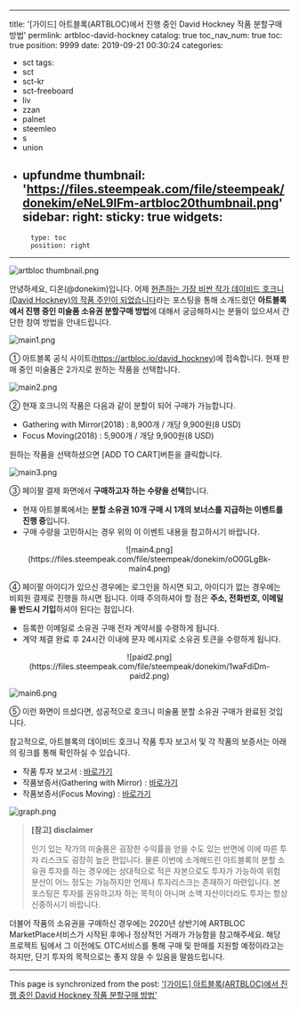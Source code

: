 
---
title: '[가이드] 아트블록(ARTBLOC)에서 진행 중인 David Hockney 작품 분할구매 방법'
permlink: artbloc-david-hockney
catalog: true
toc_nav_num: true
toc: true
position: 9999
date: 2019-09-21 00:30:24
categories:
- sct
tags:
- sct
- sct-kr
- sct-freeboard
- liv
- zzan
- palnet
- steemleo
- s
- union
- upfundme
thumbnail: 'https://files.steempeak.com/file/steempeak/donekim/eNeL9lFm-artbloc20thumbnail.png'
sidebar:
    right:
        sticky: true
widgets:
    -
        type: toc
        position: right
---


![artbloc thumbnail.png](https://files.steempeak.com/file/steempeak/donekim/eNeL9lFm-artbloc20thumbnail.png)

안녕하세요, 디온(@donekim)입니다. 어제 [현존하는 가장 비싼 작가 데이비드 호크니(David Hockney)의 작품 주인이 되었습니다](https://www.steemcoinpan.com/sct/@donekim/david-hockney)라는 포스팅을 통해 소개드렸던 **아트블록에서 진행 중인 미술품 소유권 분할구매 방법**에 대해서 궁금해하시는 분들이 있으셔서 간단한 참여 방법을 안내드립니다.


![main1.png](https://files.steempeak.com/file/steempeak/donekim/e2CQaA92-main1.png)

① 아트블록 공식 사이트(https://artbloc.io/david_hockney)에 접속합니다. 현재 판매 중인 미술품은 2가지로 원하는 작품을 선택합니다.

![main2.png](https://files.steempeak.com/file/steempeak/donekim/r5OlDnF7-main2.png)

② 현재 호크니의 작품은 다음과 같이 분할이 되어 구매가 가능합니다.

- Gathering with Mirror(2018) : 8,900개 / 개당 9,900원(8 USD)
- Focus Moving(2018) : 5,900개 / 개당 9,900원(8 USD)

원하는 작품을 선택하셨으면 [ADD TO CART]버튼을 클릭합니다.

![main3.png](https://files.steempeak.com/file/steempeak/donekim/WIpBBK4k-main3.png)

③ 페이팔 결제 화면에서 **구매하고자 하는 수량을 선택**합니다.

- 현재 아트블록에서는 **분할 소유권 10개 구매 시 1개의 보너스를 지급하는 이벤트를 진행 중**입니다.
- 구매 수량을 고민하시는 경우 위의 이 이벤트 내용을 참고하시기 바랍니다.

<center>![main4.png](https://files.steempeak.com/file/steempeak/donekim/oO0GLgBk-main4.png)</center>

④ 페이팔 아이디가 있으신 경우에는 로그인을 하시면 되고, 아이디가 없는 경우에는 비회원 결제로 진행을 하시면 됩니다. 이때 주의하셔야 할 점은 **주소, 전화번호, 이메일을 반드시 기입**하셔야 된다는 점입니다.

- 등록한 이메일로 소유권 구매 전자 계약서를 수령하게 됩니다.
- 계약 체결 완료 후 24시간 이내에 문자 메시지로 소유권 토큰을 수령하게 됩니다.


<center>![paid2.png](https://files.steempeak.com/file/steempeak/donekim/1waFdiDm-paid2.png)</center>


![main6.png](https://files.steempeak.com/file/steempeak/donekim/d0rVdJuO-main6.png)

⑤ 이런 화면이 뜨셨다면, 성공적으로 호크니 미술품 분할 소유권 구매가 완료된 것입니다.


참고적으로, 아트블록의 데이비드 호크니 작품 투자 보고서 및 각 작품의 보증서는 아래의 링크를 통해 확인하실 수 있습니다.

- 작품 투자 보고서 : [바로가기](https://artbloc.io/Investment%20Report.pdf)
- 작품보증서(Gathering with Mirror) : [바로가기](https://artbloc.io/Mirror_CertificateofAuthenticity.pdf)
- 작품보증서(Focus Moving) : [바로가기](https://artbloc.io/Focus_CertificateofAuthenticity.pdf)

![graph.png](https://files.steempeak.com/file/steempeak/donekim/sgsfCw4L-graph.png)


> **[참고] disclaimer**
> 
> 인기 있는 작가의 미술품은 굉장한 수익률을 얻을 수도 있는 반면에 이에 따른 투자 리스크도 굉장히 높은 편입니다. 물론 이번에 소개해드린 아트블록의 분할 소유권 투자를 하는 경우에는 상대적으로 적은 자본으로도 투자가 가능하여 위험 분산이 어느 정도는 가능하지만 언제나 투자리스크는 존재하기 마련입니다. 본 포스팅은 투자를 권유하고자 하는 목적이 아니며 소액 자산이더라도 투자는 항상 신중하시기 바랍니다.

더불어 작품의 소유권을 구매하신 경우에는 2020년 상반기에 ARTBLOC MarketPlace서비스가 시작된 후에나 정상적인 거래가 가능함을 참고해주세요. 해당 프로젝트 팀에서 그 이전에도 OTC서비스를 통해 구매 및 판매를 지원할 예정이라고는 하지만, 단기 투자의 목적으로는 좋지 않을 수 있음을 말씀드립니다. 











- - -

This page is synchronized from the post: ['[가이드] 아트블록(ARTBLOC)에서 진행 중인 David Hockney 작품 분할구매 방법'](https://steemit.com/@donekim/artbloc-david-hockney)
